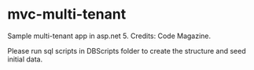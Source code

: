 # mvc-multi-tenant
Sample multi-tenant app in asp.net 5. Credits: Code Magazine.

Please run sql scripts in DBScripts folder to create the structure and seed initial data.
